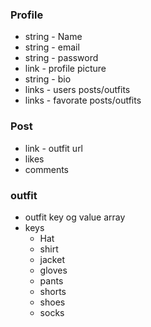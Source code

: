 ### Profile

* string - Name
* string - email
* string - password
* link - profile picture
* string - bio
* links - users posts/outfits
* links - favorate posts/outfits

### Post

* link - outfit url
* likes
* comments

### outfit

* outfit key og value array
* keys
  * Hat
  * shirt
  * jacket
  * gloves
  * pants
  * shorts
  * shoes
  * socks

